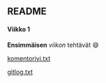 ## README

#### Viikko 1
**Ensimmäisen** *viikon* tehtävät :smile:

[komentorivi.txt](https://github.com/aejmmark/ot-harjoitustyo/blob/master/laskarit/viikko1/komentorivi.txt)

[gitlog.txt](https://github.com/aejmmark/ot-harjoitustyo/blob/master/laskarit/viikko1/gitlog.txt)
